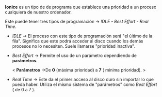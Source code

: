 
**Ionice** es un tipo de de programa que establece una prioridad a un proceso cualquiera de nuestro ordenador. 

Este puede tener tres tipos de programación -> *IDLE - Best Effort - Real Time.*

- *IDLE* -> El proceso con este tipo de programación será "el último de la fila". Significa que este podrá acceder al disco cuando los 
  demás procesos no lo necesiten. Suele llamarse "prioridad inactiva".
  
- *Best Effort* -> Permite el uso de un parámetro dependiendo de **parámetros**.

    < __Parámetros__ ->De **0** (máxima prioridad) a **7** ( mínima prioridad). >                                                                                                                            
- *Real Time* -> Este da el primer acceso al disco duro sin importar lo que pueda haber. Utiliza el mismo sistema de "parámetros"
  como *Best Effort* ( de 0 a 7 ).
                                                                      
